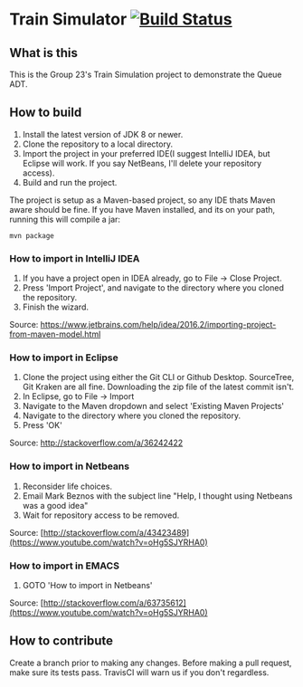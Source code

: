 # Train Simulator [![Build Status](https://travis-ci.com/vibbix/TrainSimulation.svg?token=moTUzkBKjMxZqr8uWPyy)](https://travis-ci.com/vibbix/TrainSimulation)
## What is this
This is the Group 23's Train Simulation project to demonstrate the Queue ADT.


## How to build
1. Install the latest version of JDK 8 or newer. 
2. Clone the repository to a local directory. 
3. Import the project in your preferred IDE(I suggest IntelliJ IDEA, but Eclipse will work. If you say NetBeans, I'll delete your repository access).
4. Build and run the project.

The project is setup as a Maven-based project, so any IDE thats Maven aware should be fine. If you have Maven installed, and its on your path, running this will compile a jar: 

```
mvn package
```

### How to import in IntelliJ IDEA
1. If you have a project open in IDEA already, go to File -> Close Project.
2. Press 'Import Project', and navigate to the directory where you cloned the repository.
3. Finish the wizard.

Source: https://www.jetbrains.com/help/idea/2016.2/importing-project-from-maven-model.html


### How to import in Eclipse
1. Clone the project using either the Git CLI or Github Desktop. SourceTree, Git Kraken are all fine. Downloading the zip file of the latest commit isn't.
2. In Eclipse, go to File -> Import
3. Navigate to the Maven dropdown and select 'Existing Maven Projects'
4. Navigate to the directory where you cloned the repository.
5. Press 'OK'

Source: http://stackoverflow.com/a/36242422
### How to import in Netbeans
1. Reconsider life choices.
2. Email Mark Beznos with the subject line "Help, I thought using Netbeans was a good idea"
3. Wait for repository access to be removed.

Source: [http://stackoverflow.com/a/43423489](https://www.youtube.com/watch?v=oHg5SJYRHA0)
### How to import in EMACS
1. GOTO 'How to import in Netbeans'

Source: [http://stackoverflow.com/a/63735612](https://www.youtube.com/watch?v=oHg5SJYRHA0)
	
## How to contribute
Create a branch prior to making any changes. Before making a pull request, make sure its tests pass. TravisCI will warn us if you don't regardless.